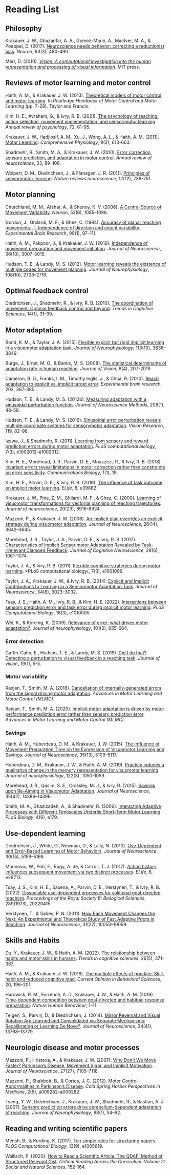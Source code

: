 # Reading List

## Philosophy
Krakauer, J. W., Ghazanfar, A. A., Gomez-Marin, A., MacIver, M. A., & Poeppel, D. (2017). [Neuroscience needs behavior: correcting a reductionist bias](https://doi.org/10.1016/j.neuron.2016.12.041). *Neuron*, 93(3), 480-490.

Marr, D. (2010). [*Vision: A computational investigation into the human representation and processing of visual information*](http://mechanism.ucsd.edu/teaching/f18/David_Marr_Vision_A_Computational_Investigation_into_the_Human_Representation_and_Processing_of_Visual_Information.chapter1.pdf). MIT press.


## Reviews of motor learning and motor control 
Haith, A. M., & Krakauer, J. W. (2013). [Theoretical models of motor control and motor learning](http://blam-lab.org/wp-content/uploads/2012/12/HaithKrakauer_TheoreticalModels_header.pdf). In *Routledge Handbook of Motor Control and Motor Learning* (pp. 7-28). Taylor and Francis.

Kim, H. E., Avraham, G., & Ivry, R. B. (2021). [The psychology of reaching: action selection, movement implementation, and sensorimotor learning](https://www.annualreviews.org/doi/abs/10.1146/annurev-psych-010419-051053). *Annual review of psychology*, 72, 61-95.

Krakauer, J. W., Hadjiosif, A. M., Xu, J., Wong, A. L., & Haith, A. M. (2011). [Motor Learning](https://onlinelibrary.wiley.com/doi/abs/10.1002/cphy.c170043). *Comprehensive Physiology*, 9(2), 613-663.

Shadmehr, R., Smith, M. A., & Krakauer, J. W. (2010). [Error correction, sensory prediction, and adaptation in motor control](https://doi.org/10.1146/annurev-neuro-060909-153135). *Annual review of neuroscience*, 33, 89–108. 

Wolpert, D. M., Diedrichsen, J., & Flanagan, J. R. (2011). [Principles of sensorimotor learning](https://www.nature.com/articles/nrn3112). *Nature reviews neuroscience*, 12(12), 739-751.


## Motor planning
Churchland, M. M., Afshar, A., & Shenoy, K. V. (2006). [A Central Source of Movement Variability](https://doi.org/10.1016/j.neuron.2006.10.034). *Neuron*, 52(6), 1085–1096. 

Gordon, J., Ghilardi, M. F., & Ghez, C. (1994). [Accuracy of planar reaching movements—I. Independence of direction and extent variability](https://doi.org/10.1007/BF00241415). *Experimental Brain Research*, 99(1), 97–111. 

Haith, A. M., Pakpoor, J., & Krakauer, J. W. (2016). [Independence of movement preparation and movement initiation](https://doi.org/10.1523/JNEUROSCI.3245-15.2016). *Journal of Neuroscience*, 36(10), 3007-3015. 

Hudson, T. E., & Landy, M. S. (2012). [Motor learning reveals the existence of multiple codes for movement planning](https://doi.org/10.1152/jn.00355.2012). *Journal of Neurophysiology*, 108(10), 2708–2716. 


## Optimal feedback control
Diedrichsen, J., Shadmehr, R., & Ivry, R. B. (2010). [The coordination of movement: Optimal feedback control and beyond](https://doi.org/10.1016/j.tics.2009.11.004). *Trends in Cognitive Sciences*, 14(1), 31–39. 


## Motor adaptation
Bond, K. M., & Taylor, J. A. (2015). [Flexible explicit but rigid implicit learning in a visuomotor adaptation task](https://doi.org/10.1152/jn.00009.2015). *Journal of Neurophysiology*, 113(10), 3836–3849. 

Burge, J., Ernst, M. O., & Banks, M. S. (2008). [The statistical determinants of adaptation rate in human reaching](https://doi.org/10.1167/8.4.20). *Journal of Vision*, 8(4), 20.1-2019. 

Cameron, B. D., Franks, I. M., Timothy Inglis, J., & Chua, R. (2010). [Reach adaptation to explicit vs. implicit target error](https://link.springer.com/article/10.1007/s00221-010-2239-x). *Experimental brain research*, 203, 367-380.

Hudson, T. E., & Landy, M. S. (2012b). [Measuring adaptation with a sinusoidal perturbation function](https://doi.org/10.1016/j.jneumeth.2012.04.001). *Journal of Neuroscience Methods*, 208(1), 48–58. 

Hudson, T. E., & Landy, M. S. (2016). [Sinusoidal error perturbation reveals multiple coordinate systems for sensorymotor adaptation](https://doi.org/10.1016/j.visres.2015.12.005). *Vision Research*, 119, 82–98. 

Izawa, J., & Shadmehr, R. (2011). [Learning from sensory and reward prediction errors during motor adaptation](https://doi.org/10.1371/journal.pcbi.1002012). *PLoS computational biology*, 7(3), e1002012–e1002012. 

Kim, H. E., Morehead, J. R., Parvin, D. E., Moazzezi, R., & Ivry, R. B. (2018). [Invariant errors reveal limitations in motor correction rather than constraints on error sensitivity](https://doi.org/10.1038/s42003-018-0021-y). *Communications Biology*, 1(1), 19. 

Kim, H. E., Parvin, D. E., & Ivry, R. B. (2019). [The influence of task outcome on implicit motor learning](https://doi.org/10.7554/eLife.39882). *ELife*, 8, e39882. 

Krakauer, J. W., Pine, Z. M., Ghilardi, M. F., & Ghez, C. (2000). [Learning of visuomotor transformations for vectorial planning of reaching trajectories](https://www.jneurosci.org/content/20/23/8916.short). *Journal of neuroscience*, 20(23), 8916-8924.

Mazzoni, P., & Krakauer, J. W. (2006). [An implicit plan overrides an explicit strategy during visuomotor adaptation](https://doi.org/10.1523/jneurosci.5317-05.2006). *Journal of Neuroscience*, 26(14), 3642–3645. 

Morehead, J. R., Taylor, J. A., Parvin, D. E., & Ivry, R. B. (2017). [Characteristics of Implicit Sensorimotor Adaptation Revealed by Task-irrelevant Clamped Feedback](https://doi.org/10.1162/jocn_a_01108). *Journal of Cognitive Neuroscience*, 29(6), 1061–1074. 

Taylor, J. A., & Ivry, R. B. (2011). [Flexible cognitive strategies during motor learning](https://doi.org/10.1371/journal.pcbi.1001096). *PLoS computational biology(, 7(3), e1001096. 

Taylor, J. A., Krakauer, J. W., & Ivry, R. B. (2014). [Explicit and Implicit Contributions to Learning in a Sensorimotor Adaptation Task](https://doi.org/10.1523/JNEUROSCI.3619-13.2014). *Journal of Neuroscience*, 34(8), 3023–3032. 

Tsay, J. S., Haith, A. M., Ivry, R. B., & Kim, H. E. (2022). [Interactions between sensory prediction error and task error during implicit motor learning](https://doi.org/10.1371/journal.pcbi.1010005). *PLoS Computational Biology*, 18(3), e1010005. 

Wei, K., & Kording, K. (2009). [Relevance of error: what drives motor adaptation?](https://journals.physiology.org/doi/full/10.1152/jn.90545.2008). *Journal of neurophysiology*, 101(2), 655-664.


### Error detection
Gaffin-Cahn, E., Hudson, T. E., & Landy, M. S. (2019). [Did I do that? Detecting a perturbation to visual feedback in a reaching task](https://jov.arvojournals.org/article.aspx?articleid=2720496). *Journal of vision*, 19(1), 5-5.


### Motor variability
Ranjan, T., Smith, M. A. (2018). [Cancellation of internally-generated errors from the signal driving motor adaptation](http://www.motor-conference.org/abstracts/228.pdf). *Advances in Motor Learning and Motor Control (MLMC)*.

Ranjan, T., Smith, M. A. (2020). [Implicit motor adaptation is driven by motor performance prediction error rather than sensory prediction error](https://drive.google.com/file/d/10lPhN-IBHMitFL6cyYT8Q8FUgKiUqRv-/view). *Advances in Motor Learning and Motor Control (MLMC)*.


### Savings
Haith, A. M., Huberdeau, D. M., & Krakauer, J. W. (2015). [The Influence of Movement Preparation Time on the Expression of Visuomotor Learning and Savings](https://doi.org/10.1523/JNEUROSCI.3869-14.2015). *Journal of Neuroscience*, 35(13), 5109–5117. 

Huberdeau, D. M., Krakauer, J. W., & Haith, A. M. (2019). [Practice induces a qualitative change in the memory representation for visuomotor learning](https://journals.physiology.org/doi/full/10.1152/jn.00830.2018). *Journal of neurophysiology*, 122(3), 1050-1059.

Morehead, J. R., Qasim, S. E., Crossley, M. J., & Ivry, R. (2015). [Savings upon Re-Aiming in Visuomotor Adaptation](https://doi.org/10.1523/JNEUROSCI.1046-15.2015). *Journal of Neuroscience*, 35(42), 14386–14396. 

Smith, M. A., Ghazizadeh, A., & Shadmehr, R. (2006). [Interacting Adaptive Processes with Different Timescales Underlie Short-Term Motor Learning](https://doi.org/10.1371/journal.pbio.0040179). *PLoS Biology*, 4(6), e179. 


## Use-dependent learning
Diedrichsen, J., White, O., Newman, D., & Lally, N. (2010). [Use-Dependent and Error-Based Learning of Motor Behaviors](https://doi.org/10.1523/JNEUROSCI.5406-09.2010). *Journal of Neuroscience*, 30(15), 5159–5166. 

Marinovic, W., Poh, E., Rugy, A. de, & Carroll, T. J. (2017). [Action history influences subsequent movement via two distinct processes](https://doi.org/10.7554/eLife.26713). *ELife*, 6, e26713. 

Tsay, J. S., Kim, H. E., Saxena, A., Parvin, D. E., Verstynen, T., & Ivry, R. B. (2022). [Dissociable use-dependent processes for volitional goal-directed reaching](https://doi.org/10.1098/rspb.2022.0415). *Proceedings of the Royal Society B: Biological Sciences*, 289(1973), 20220415. 

Verstynen, T., & Sabes, P. N. (2011). [How Each Movement Changes the Next: An Experimental and Theoretical Study of Fast Adaptive Priors in Reaching](https://doi.org/10.1523/JNEUROSCI.6525-10.2011). *Journal of Neuroscience*, 31(27), 10050–10059. 


## Skills and Habits
Du, Y., Krakauer, J. W., & Haith, A. M. (2022). [The relationship between habits and motor skills in humans](https://www.cell.com/trends/cognitive-sciences/fulltext/S1364-6613(22)00038-9?dgcid=raven_jbs_etoc_email). *Trends in cognitive sciences*, 26(5), 371-387.

Haith, A. M., & Krakauer, J. W. (2018). [The multiple effects of practice: Skill, habit and reduced cognitive load](https://doi.org/10.1016/j.cobeha.2018.01.015). *Current Opinion in Behavioral Sciences*, 20, 196–201. 

Hardwick, R. M., Forrence, A. D., Krakauer, J. W., & Haith, A. M. (2019). [Time-dependent competition between goal-directed and habitual response preparation](https://doi.org/10.1038/s41562-019-0725-0). *Nature Human Behaviour*, 1–11. 

Telgen, S., Parvin, D., & Diedrichsen, J. (2014). [Mirror Reversal and Visual Rotation Are Learned and Consolidated via Separate Mechanisms: Recalibrating or Learning De Novo?](https://doi.org/10.1523/JNEUROSCI.5306-13.2014). *Journal of Neuroscience*, 34(41), 13768–13779. 


## Neurologic disease and motor processes
Mazzoni, P., Hristova, A., & Krakauer, J. W. (2007). [Why Don’t We Move Faster? Parkinson’s Disease, Movement Vigor, and Implicit Motivation](https://doi.org/10.1523/JNEUROSCI.0264-07.2007). *Journal of Neuroscience*, 27(27), 7105–7116. 

Mazzoni, P., Shabbott, B., & Cortes, J. C. (2012). [Motor Control Abnormalities in Parkinson’s Disease](https://doi.org/10.1101/cshperspect.a009282). *Cold Spring Harbor Perspectives in Medicine*, 2(6), a009282–a009282. 

Tseng, Y. W., Diedrichsen, J., Krakauer, J. W., Shadmehr, R., & Bastian, A. J. (2007). [Sensory prediction errors drive cerebellum-dependent adaptation of reaching](https://doi.org/10.1152/jn.00266.2007). *Journal of Neurophysiology*, 98(1), 54–62. 


## Reading and writing scientific papers
Mensh, B., & Kording, K. (2017). [Ten simple rules for structuring papers](https://journals.plos.org/ploscompbiol/article?id=10.1371/journal.pcbi.1005619). *PLOS Computational Biology*, 13(9), e1005619.

Wallisch, P. (2020). [How to Read a Scientific Article: The QDAFI Method of Structured Relevant Gist](https://osf.io/5gxme). *Critical Reading Across the Curriculum: Volume 2: Social and Natural Sciences*, 152-164.



